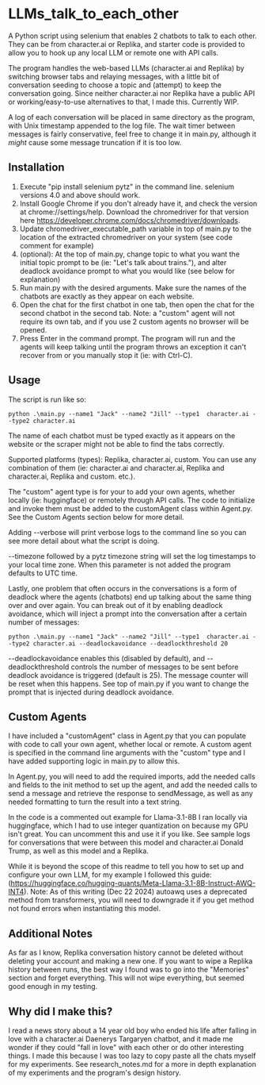 # LLMs_talk_to_each_other
A Python script using selenium that enables 2 chatbots to talk to each other. They can be from character.ai or Replika, and starter code is provided to allow you to hook up any local LLM or remote one with API calls.

The program handles the web-based LLMs (character.ai and Replika) by switching browser tabs and relaying messages, with a little bit of conversation seeding to choose a topic and (attempt) to keep the conversation going. Since neither character.ai nor Replika have a public API or working/easy-to-use alternatives to that, I made this. Currently WIP.

A log of each conversation will be placed in same directory as the program, with Unix timestamp appended to the log file. The wait timer between messages is fairly conservative, feel free to change it in main.py, although it *might* cause some message truncation if it is too low.

## Installation
1. Execute "pip install selenium pytz" in the command line. selenium versions 4.0 and above should work.
2. Install Google Chrome if you don't already have it, and check the version at chrome://settings/help. Download the chromedriver for that version here https://developer.chrome.com/docs/chromedriver/downloads.
3. Update chromedriver_executable_path variable in top of main.py to the location of the extracted chromedriver on your system (see code comment for example)
4. (optional): At the top of main.py, change topic to what you want the initial topic prompt to be (ie: "Let's talk about trains."), and alter deadlock avoidance prompt to what you would like (see below for explanation)
5. Run main.py with the desired arguments. Make sure the names of the chatbots are exactly as they appear on each website.
6. Open the chat for the first chatbot in one tab, then open the chat for the second chatbot in the second tab. Note: a "custom" agent will not require its own tab, and if you use 2 custom agents no browser will be opened.
7. Press Enter in the command prompt. The program will run and the agents will keep talking until the program throws an exception it can't recover from or you manually stop it (ie: with Ctrl-C).

## Usage
The script is run like so:
    
    python .\main.py --name1 "Jack" --name2 "Jill" --type1  character.ai --type2 character.ai
	
The name of each chatbot must be typed exactly as it appears on the website or the scraper might not be able to find the tabs correctly.

Supported platforms (types): Replika, character.ai, custom. You can use any combination of them (ie: character.ai and character.ai, Replika and character.ai, Replika and custom. etc.). 

The "custom" agent type is for your to add your own agents, whether locally (ie: huggingface) or remotely through API calls. The code to initialize and invoke them must be added to the customAgent class within Agent.py. See the Custom Agents section below for more detail.

Adding --verbose will print verbose logs to the command line so you can see more detail about what the script is doing.

--timezone followed by a pytz timezone string will set the log timestamps to your local time zone. When this parameter is not added the program defaults to UTC time.

Lastly, one problem that often occurs in the conversations is a form of deadlock where the agents (chatbots) end up talking about the same thing over and over again. You can break out of it by enabling deadlock avoidance, which will inject a prompt into the conversation after a certain number of messages:
    
    python .\main.py --name1 "Jack" --name2 "Jill" --type1  character.ai --type2 character.ai --deadlockavoidance --deadlockthreshold 20
	
--deadlockavoidance enables this (disabled by default), and --deadlockthreshold controls the number of messages to be sent before deadlock avoidance is triggered (default is 25). The message counter will be reset when this happens. See top of main.py if you want to change the prompt that is injected during deadlock avoidance.

## Custom Agents

I have included a "customAgent" class in Agent.py that you can populate with code to call your own agent, whether local or remote. A custom agent is specified in the command line arguments with the "custom" type and I have added supporting logic in main.py to allow this.

In Agent.py, you will need to add the required imports, add the needed calls and fields to the init method to set up the agent, and add the needed calls to send a message and retrieve the response to sendMessage, as well as any needed formatting to turn the result into a text string.

In the code is a commented out example for Llama-3.1-8B I ran locally via huggingface, which I had to use integer quantization on because my GPU isn't great. You can uncomment this and use it if you like. See sample logs for conversations that were between this model and character.ai Donald Trump, as well as this model and a Replika.

While it is beyond the scope of this readme to tell you how to set up and configure your own LLM, for my example I followed this guide: (https://huggingface.co/hugging-quants/Meta-Llama-3.1-8B-Instruct-AWQ-INT4). Note: As of this writing (Dec 22 2024) autoawq uses a deprecated method from transformers, you will need to downgrade it if you get method not found errors when instantiating this model.

## Additional Notes

As far as I know, Replika conversation history cannot be deleted without deleting your account and making a new one. If you want to wipe a Replika history between runs, the best way I found was to go into the "Memories" section and forget everything. This will not wipe everything, but seemed good enough in my testing.

## Why did I make this?

I read a news story about a 14 year old boy who ended his life after falling in love with a character.ai Daenerys Targaryen chatbot, and it made me wonder if they could "fall in love" with each other or do other interesting things. I made this because I was too lazy to copy paste all the chats myself for my experiments. See research_notes.md for a more in depth explanation of my experiments and the program's design history.
